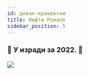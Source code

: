 ```yaml
---
id: диван-краљевски
title: Нифти Роиале
sidebar_position: 5
---
```


### 🚧 У изради за 2022. 🚧

![](/img/niftyroyale_v01.png)
